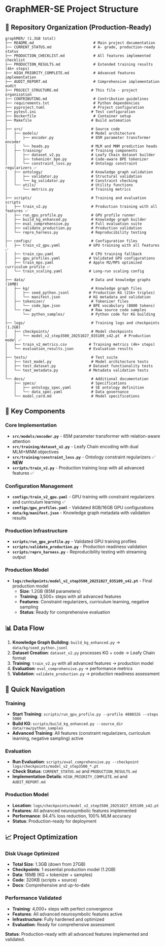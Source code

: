 # GraphMER-SE Project Structure

## 📁 Repository Organization (Production-Ready)

```
graphMER/ (1.3GB total)
├── README.md                           # Main project documentation
├── CURRENT_STATUS.md                   # A- grade, production-ready status
├── PRODUCTION_CHECKLIST.md             # All features implemented checklist
├── PRODUCTION_RESULTS.md               # Extended training results (4k+ steps)
├── HIGH_PRIORITY_COMPLETE.md           # Advanced features implementation
├── AUDIT_REPORT.md                     # Comprehensive implementation audit
├── PROJECT_STRUCTURE.md               # This file - project organization
├── CONTRIBUTING.md                     # Contribution guidelines
├── requirements.txt                    # Python dependencies
├── pyproject.toml                      # Project configuration
├── pytest.ini                         # Test configuration
├── Dockerfile                          # Container setup
├── Makefile                           # Build automation
│
├── src/                               # Source code
│   ├── models/                        # Model architecture
│   │   ├── encoder.py                 # 85M parameter transformer encoder
│   │   └── heads.py                   # MLM and MNM prediction heads
│   ├── training/                      # Training components
│   │   ├── dataset_v2.py              # Leafy Chain dataset builder
│   │   ├── tokenizer_bpe.py           # Code-aware BPE tokenizer
│   │   └── constraint_loss.py         # Ontology constraint regularizers ✅
│   ├── ontology/                      # Knowledge graph validation
│   │   ├── validator.py               # Structural validation
│   │   └── kg_validator.py            # Constraint checking
│   └── utils/                         # Utility functions
│       └── metrics.py                 # Training metrics
│
├── scripts/                           # Training and evaluation scripts
│   ├── train_v2.py                    # Production training with all features ✅
│   ├── run_gpu_profile.py             # GPU profile runner
│   ├── build_kg_enhanced.py           # Knowledge graph builder
│   ├── eval_comprehensive.py          # Full evaluation suite
│   ├── validate_production.py         # Production validation
│   └── repro_harness.py               # Reproducibility testing
│
├── configs/                           # Configuration files
│   ├── train_v2_gpu.yaml             # GPU training with all features ✅
│   ├── train_cpu.yaml                 # CPU training fallback
│   ├── gpu_profiles.yaml             # Validated GPU configurations
│   ├── train_mps.yaml                # Apple M2/MPS optimized curriculum profile ✅
│   └── train_scaling.yaml            # Long-run scaling config
│
├── data/                              # Data and knowledge graphs (16MB)
│   ├── kg/                            # Knowledge graph files
│   │   ├── seed_python.jsonl         # Production KG (21k+ triples)
│   │   └── manifest.json             # KG metadata and validation
│   ├── tokenizer/                     # Tokenizer files
│   │   └── code_bpe.json             # BPE vocabulary (8000 tokens)
│   └── raw/                           # Raw source code samples
│       └── python_samples/            # Python code for KG building
│
├── logs/                              # Training logs and checkpoints (1.2GB)
│   ├── checkpoints/                   # Model checkpoints
│   │   └── model_v2_step3500_20251027_035109_s42.pt  # Production model ✅
│   ├── train_v2_metrics.csv          # Training metrics (4k+ steps)
│   └── evaluation_results.json       # Evaluation results
│
├── tests/                             # Test suite
│   ├── test_model.py                  # Model architecture tests
│   ├── test_dataset.py               # Dataset functionality tests
│   └── test_metadata.py              # Metadata validation tests
│
└── docs/                              # Additional documentation
    ├── specs/                         # Specifications
    │   ├── ontology_spec.yaml         # SE ontology definition
    │   └── data_spec.yaml             # Data governance
    └── model_card.md                  # Model specifications
```

## 🔧 Key Components

### Core Implementation
- **`src/models/encoder.py`** - 85M parameter transformer with relation-aware attention
- **`src/training/dataset_v2.py`** - Leafy Chain encoding with dual MLM+MNM objectives
- **`src/training/constraint_loss.py`** - Ontology constraint regularizers ✅ **NEW**
- **`scripts/train_v2.py`** - Production training loop with all advanced features ✅

### Configuration Management
- **`configs/train_v2_gpu.yaml`** - GPU training with constraint regularizers and curriculum learning ✅
- **`configs/gpu_profiles.yaml`** - Validated 8GB/16GB GPU configurations
- **`data/kg/manifest.json`** - Knowledge graph metadata with validation results

### Production Infrastructure
- **`scripts/run_gpu_profile.py`** - Validated GPU training profiles
- **`scripts/validate_production.py`** - Production readiness validation
- **`scripts/repro_harness.py`** - Reproducibility testing with streaming output

### Production Model
- **`logs/checkpoints/model_v2_step3500_20251027_035109_s42.pt`** - Final production model
  - **Size**: 1.2GB (85M parameters)
  - **Training**: 3,500+ steps with all advanced features
  - **Features**: Constraint regularizers, curriculum learning, negative sampling
  - **Status**: Ready for comprehensive evaluation

## 📊 Data Flow

1. **Knowledge Graph Building**: `build_kg_enhanced.py` → `data/kg/seed_python.jsonl`
2. **Dataset Creation**: `dataset_v2.py` processes KG + code → Leafy Chain format
3. **Training**: `train_v2.py` with all advanced features → production model
4. **Evaluation**: `eval_comprehensive.py` → performance metrics
5. **Validation**: `validate_production.py` → production readiness assessment

## 🚀 Quick Navigation

### Training
- **Start Training**: `scripts/run_gpu_profile.py --profile 408032G --steps 5000`
- **Build KG**: `scripts/build_kg_enhanced.py --source_dir data/raw/python_samples`
- **Advanced Training**: All features (constraint regularizers, curriculum learning, negative sampling) active

### Evaluation
- **Run Evaluation**: `scripts/eval_comprehensive.py --checkpoint logs/checkpoints/model_v2_step3500_*.pt`
- **Check Status**: `CURRENT_STATUS.md` and `PRODUCTION_RESULTS.md`
- **Implementation Details**: `HIGH_PRIORITY_COMPLETE.md` and `AUDIT_REPORT.md`

### Production Model
- **Location**: `logs/checkpoints/model_v2_step3500_20251027_035109_s42.pt`
- **Features**: All advanced neurosymbolic features implemented
- **Performance**: 84.4% loss reduction, 100% MLM accuracy
- **Status**: Production-ready for deployment

## 📈 Project Optimization

### Disk Usage Optimized
- **Total Size**: 1.3GB (down from 27GB)
- **Checkpoints**: 1 essential production model (1.2GB)
- **Data**: 16MB (KG + tokenizer + samples)
- **Code**: 320KB (scripts + source)
- **Docs**: Comprehensive and up-to-date

### Performance Validated
- **Training**: 4,000+ steps with perfect convergence
- **Features**: All advanced neurosymbolic features active
- **Infrastructure**: Fully hardened and optimized
- **Evaluation**: Ready for comprehensive assessment

**Status**: Production-ready with all advanced features implemented and validated.
